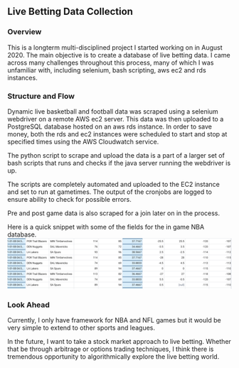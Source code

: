 ## Live Betting Data Collection

### Overview
This is a longterm multi-disciplined project I started working on in August 2020.  The main objective is to create a database of live betting data.  I came across many challenges throughout this process, many of which I was unfamiliar with, including selenium, bash scripting, aws ec2 and rds instances.
  
### Structure and Flow
Dynamic live basketball and football data was scraped using a selenium webdriver on a remote AWS ec2 server.  This data was then uploaded to a PostgreSQL database hosted on an aws rds instance.  In order to save money, both the rds and ec2 instances were scheduled to start and stop at specified times using the AWS Cloudwatch service.  
  
The python script to scrape and upload the data is a part of a larger set of bash scripts that runs and checks if the java server running the webdriver is up.

The scripts are completely automated and uploaded to the EC2 instance and set to run at gametimes.  The output of the cronjobs are logged to ensure ability to check for possible errors.

Pre and post game data is also scraped for a join later on in the process.


Here is a quick snippet with some of the fields for the in game NBA database.
![snippet](./nba_live_db_ex.png)

### Look Ahead
Currently, I only have framework for NBA and NFL games but it would be very simple to extend to other sports and leagues.

In the future, I want to take a stock market approach to live betting.  Whether that be through arbitrage or options trading techniques, I think there is tremendous opportunity to algorithmically explore the live betting world.
